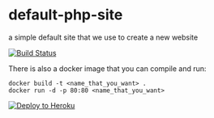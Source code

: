 # default-php-site
a simple default site that we use to create a new website


[![Build Status](https://travis-ci.org/itjustworksteam/default-php-site.svg?branch=master)](https://travis-ci.org/itjustworksteam/default-php-site)

 There is also a docker image that you can compile and run:

 ```
 docker build -t <name_that_you_want> .
 docker run -d -p 80:80 <name_that_you_want>
 ```


 [![Deploy to Heroku](https://www.herokucdn.com/deploy/button.png)](https://heroku.com/deploy)
